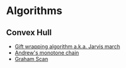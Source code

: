 # Algorithms

## Convex Hull

- [Gift wrapping algorithm a.k.a. Jarvis march](Convex_hull/Jarvis_march.ipynb)
- [Andrew's monotone chain](Convex_hull/Monotone_chain.ipynb)
- [Graham Scan](Convex_hull/Graham_scan.ipynb)
